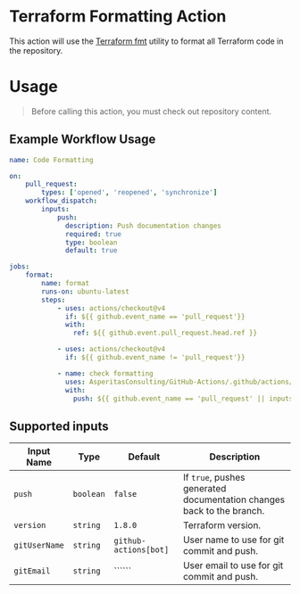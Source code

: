 # Terraform Formatting Action

This action will use the [Terraform fmt](https://developer.hashicorp.com/terraform/cli/commands/fmt) utility to format all Terraform code in the repository.

# Usage

> Before calling this action, you must check out repository content.

## Example Workflow Usage
```yaml
name: Code Formatting

on:
    pull_request:
        types: ['opened', 'reopened', 'synchronize']
    workflow_dispatch:
        inputs:
            push:
              description: Push documentation changes
              required: true
              type: boolean
              default: true

jobs:
    format:
        name: format
        runs-on: ubuntu-latest
        steps:
            - uses: actions/checkout@v4
              if: ${{ github.event_name == 'pull_request'}}
              with:
                ref: ${{ github.event.pull_request.head.ref }}

            - uses: actions/checkout@v4
              if: ${{ github.event_name != 'pull_request'}}

            - name: check formatting
              uses: AsperitasConsulting/GitHub-Actions/.github/actions/terraform-format@v0.0.1
              with:
                push: ${{ github.event_name == 'pull_request' || inputs.push }}

```

## Supported inputs

| Input Name | Type | Default | Description |
| --- | --- | --- | --- |
| ```push``` | ```boolean``` | ```false``` | If ```true```, pushes generated documentation changes back to the branch. |
| ```version``` | ```string``` | ```1.8.0``` | Terraform version. |
| ```gitUserName``` | ```string``` | ```github-actions[bot]``` | User name to use for git commit and push. |
| ```gitEmail``` | ```string``` | `````` | User email to use for git commit and push. |